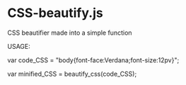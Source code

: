 # CSS-beautify.js
CSS beautifier made into a simple function

USAGE:

var code_CSS = "body{font-face:Verdana;font-size:12pv}";

var minified_CSS = beautify_css(code_CSS);
